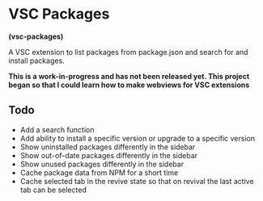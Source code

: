 # VSC Packages

**(vsc-packages)**

A VSC extension to list packages from package.json and search for and install packages.

**This is a work-in-progress and has not been released yet. This project began so that I could learn how to make webviews for VSC extensions**

## Todo

- Add a search function
- Add ability to install a specific version or upgrade to a specific version
- Show uninstalled packages differently in the sidebar
- Show out-of-date packages differently in the sidebar
- Show unused packages differently in the sidebar
- Cache package data from NPM for a short time
- Cache selected tab in the revive state so that on revival the last active tab can be selected
